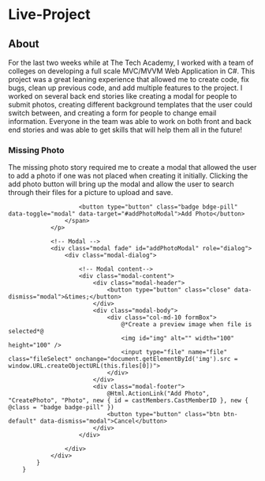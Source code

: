 # Live-Project

## About
For the last two weeks while at The Tech Academy, I worked with a team of colleges on developing a full scale MVC/MVVM Web Application in C#. This project was a great leaning experience that allowed me to create code, fix bugs, clean up previous code, and add multiple features to the project. I worked on several back end stories like creating a modal for people to submit photos, creating different background templates that the user could switch between, and creating a form for people to change email information. Everyone in the team was able to work on both front and back end stories and was able to get skills that will help them all in the future!

### Missing Photo

The missing photo story required me to create a modal that allowed the user to add a photo if one was not placed when creating it initially. Clicking the add photo button will bring up the modal and allow the user to search through their files for a picture to upload and save.


                        <button type="button" class="badge bdge-pill" data-toggle="modal" data-target="#addPhotoModal">Add Photo</button>
                    </span>
                </p>

                <!-- Modal -->
                <div class="modal fade" id="addPhotoModal" role="dialog">
                    <div class="modal-dialog">

                        <!-- Modal content-->
                        <div class="modal-content">
                            <div class="modal-header">
                                <button type="button" class="close" data-dismiss="modal">&times;</button>
                            </div>
                            <div class="modal-body">
                                <div class="col-md-10 formBox">
                                    @*Create a preview image when file is selected*@
                                    <img id="img" alt="" width="100" height="100" />
                                    <input type="file" name="file" class="fileSelect" onchange="document.getElementById('img').src = window.URL.createObjectURL(this.files[0])">
                                </div>
                            </div>
                            <div class="modal-footer">
                                @Html.ActionLink("Add Photo", "CreatePhoto", "Photo", new { id = castMembers.CastMemberID }, new { @class = "badge badge-pill" })
                                <button type="button" class="btn btn-default" data-dismiss="modal">Cancel</button>
                            </div>
                        </div>

                    </div>
                </div>
            }
        }
